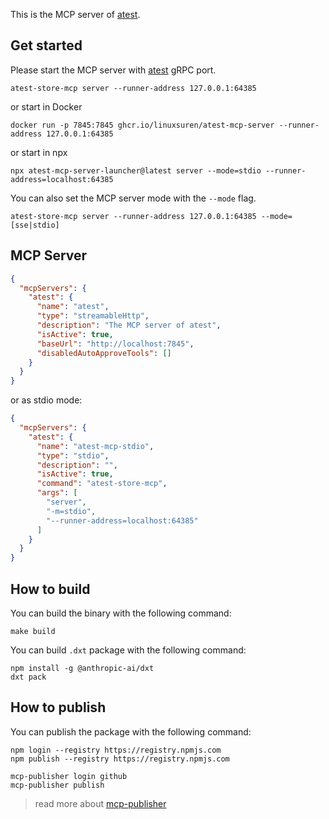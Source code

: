 This is the MCP server of [atest](https://github.com/linuxsuren/api-testing).

## Get started

Please start the MCP server with [atest](https://github.com/linuxsuren/api-testing) gRPC port.

```shell
atest-store-mcp server --runner-address 127.0.0.1:64385
```

or start in Docker

```shell
docker run -p 7845:7845 ghcr.io/linuxsuren/atest-mcp-server --runner-address 127.0.0.1:64385
```

or start in npx

```shell
npx atest-mcp-server-launcher@latest server --mode=stdio --runner-address=localhost:64385
```

You can also set the MCP server mode with the `--mode` flag.

```shell
atest-store-mcp server --runner-address 127.0.0.1:64385 --mode=[sse|stdio]
```

## MCP Server

```json
{
  "mcpServers": {
    "atest": {
      "name": "atest",
      "type": "streamableHttp",
      "description": "The MCP server of atest",
      "isActive": true,
      "baseUrl": "http://localhost:7845",
      "disabledAutoApproveTools": []
    }
  }
}
```

or as stdio mode:
```json
{
  "mcpServers": {
    "atest": {
      "name": "atest-mcp-stdio",
      "type": "stdio",
      "description": "",
      "isActive": true,
      "command": "atest-store-mcp",
      "args": [
        "server",
        "-m=stdio",
        "--runner-address=localhost:64385"
      ]
    }
  }
}
```

## How to build

You can build the binary with the following command:
```shell
make build
```

You can build `.dxt` package with the following command:
```shell
npm install -g @anthropic-ai/dxt
dxt pack
```

## How to publish

You can publish the package with the following command:
```shell
npm login --registry https://registry.npmjs.com
npm publish --registry https://registry.npmjs.com

mcp-publisher login github
mcp-publisher publish
```

> read more about [mcp-publisher](https://github.com/modelcontextprotocol/registry/blob/main/docs/guides/publishing/publish-server.md)
